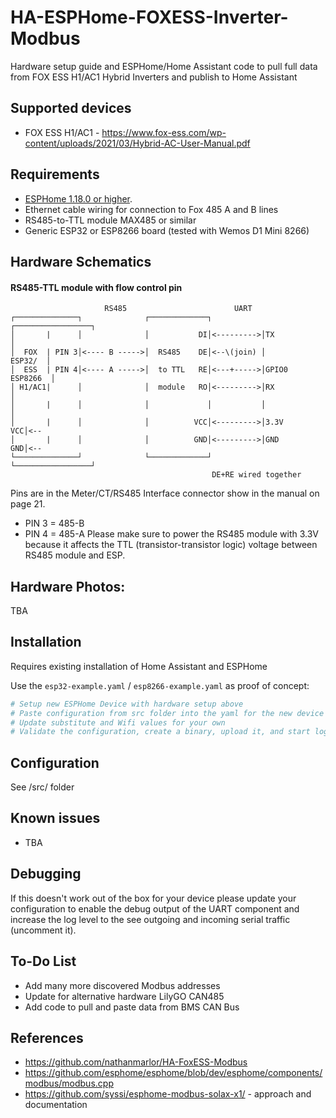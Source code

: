 # HA-ESPHome-FOXESS-Inverter-Modbus

Hardware setup guide and ESPHome/Home Assistant code to pull full data from FOX ESS H1/AC1 Hybrid Inverters and publish to Home Assistant


## Supported devices

* FOX ESS H1/AC1 - https://www.fox-ess.com/wp-content/uploads/2021/03/Hybrid-AC-User-Manual.pdf

## Requirements

* [ESPHome 1.18.0 or higher](https://github.com/esphome/esphome/releases).
* Ethernet cable wiring for connection to Fox 485 A and B lines
* RS485-to-TTL module MAX485 or similar
* Generic ESP32 or ESP8266 board (tested with Wemos D1 Mini 8266)

## Hardware Schematics

#### RS485-TTL module with flow control pin

```
                     RS485                        UART
┌──────────────┐              ┌─────────────┐           ┌─────────────────┐
│       |      │              │           DI│<--------->│TX               │
│  FOX  | PIN 3│<---- B ----->│  RS485    DE│<--\(join) │         ESP32/  │
│  ESS  | PIN 4│<---- A ----->│  to TTL   RE│<---+----->│GPIO0   ESP8266  │
│ H1/AC1|      │              │  module   RO│<--------->│RX               │
│       |      │              │             │           │                 │
│       |      │              │          VCC│<--------->│3.3V          VCC│<--
│       |      │              │          GND│<--------->│GND           GND│<--
└──────────────┘              └─────────────┘           └─────────────────┘
                                             DE+RE wired together

```
Pins are in the Meter/CT/RS485 Interface connector show in the manual on page 21.
 - PIN 3 = 485-B
 - PIN 4 = 485-A
Please make sure to power the RS485 module with 3.3V because it affects the TTL (transistor-transistor logic) voltage between RS485 module and ESP.

## Hardware Photos:

TBA

## Installation

Requires existing installation of Home Assistant and ESPHome

Use the `esp32-example.yaml` / `esp8266-example.yaml` as proof of concept:

```bash
# Setup new ESPHome Device with hardware setup above
# Paste configuration from src folder into the yaml for the new device
# Update substitute and Wifi values for your own
# Validate the configuration, create a binary, upload it, and start logs

```

## Configuration

See /src/ folder


## Known issues

* TBA


## Debugging

If this doesn't work out of the box for your device please update your configuration to enable the debug output of the UART component and increase the log level to the see outgoing and incoming serial traffic (uncomment it).


## To-Do List

* Add many more discovered Modbus addresses
* Update for alternative hardware LilyGO CAN485
* Add code to pull and paste data from BMS CAN Bus


## References
* https://github.com/nathanmarlor/HA-FoxESS-Modbus
* https://github.com/esphome/esphome/blob/dev/esphome/components/modbus/modbus.cpp
* https://github.com/syssi/esphome-modbus-solax-x1/ - approach and documentation
